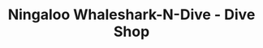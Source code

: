 ---
title: "Ningaloo Whaleshark-N-Dive - Dive Shop"
url: /exmouth/ningaloo-whaleshark-n-dive-dive-shop/
shop: shop
---